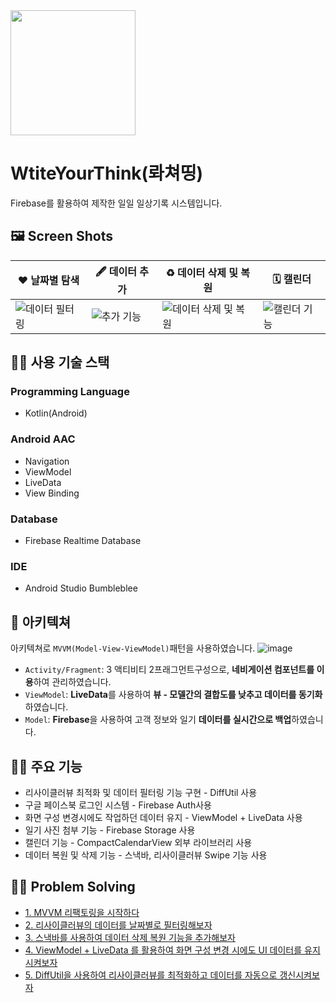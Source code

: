 <img src="https://user-images.githubusercontent.com/83625797/132083273-a7608015-11aa-4adc-92e1-eb49c0359b4b.png" width="200" >

# WtiteYourThink(롸쳐띵)  
Firebase를 활용하여 제작한 일일 일상기록 시스템입니다.

## 🖼️ Screen Shots
| ❤️ 날짜별 탐색| 🖋️ 데이터 추가| ♻️ 데이터 삭제 및 복원| 🗓️ 캘린더|
|---|---|---|---|
|![데이터 필터링](https://user-images.githubusercontent.com/83625797/156904796-c5e0aafb-a57d-47e3-bba1-005b52cd770c.gif)|![추가 기능](https://user-images.githubusercontent.com/83625797/156904798-e9c9ad96-519e-4804-8e12-ca904c9d0acb.gif)|![데이터 삭제 및 복원](https://user-images.githubusercontent.com/83625797/156904797-5167e046-5507-4a58-884e-d9dc2f785ab4.gif)|![캘린더 기능](https://user-images.githubusercontent.com/83625797/156904799-165b4ce8-b21b-44be-8f7a-5db0479ecfc2.gif)|

## 👨‍💻 사용 기술 스택
### Programming Language
* Kotlin(Android)

### Android AAC
  - Navigation
  - ViewModel
  - LiveData
  - View Binding

### Database
 * Firebase Realtime Database

### IDE
* Android Studio Bumbleblee


## 🚧 아키텍쳐
아키텍쳐로 `MVVM(Model-View-ViewModel)`패턴을 사용하였습니다.
![image](https://user-images.githubusercontent.com/83625797/156362905-96f8a59f-9026-4023-85c0-36f6034b966f.png)
* `Activity/Fragment`: 3 액티비티 2프래그먼트구성으로, **네비게이션 컴포넌트를 이용**하여 관리하였습니다.
* `ViewModel`: **LiveData**를 사용하여 **뷰 - 모델간의 결합도를 낮추고 데이터를 동기화**하였습니다. 
* `Model`: **Firebase**을 사용하여 고객 정보와 일기 **데이터를 실시간으로 백업**하였습니다.



## 👨‍💻 주요 기능
* 리사이클러뷰 최적화 및 데이터 필터링 기능 구현 - DiffUtil 사용
* 구글 페이스북 로그인 시스템 - Firebase Auth사용
* 화면 구성 변경시에도 작업하던 데이터 유지 - ViewModel + LiveData 사용
* 일기 사진 첨부 기능 - Firebase Storage 사용
* 캘린더 기능 - CompactCalendarView 외부 라이브러리 사용
* 데이터 복원 및 삭제 기능 - 스낵바, 리사이클러뷰 Swipe 기능 사용
 
## 👱‍♂️ Problem Solving
* [1. MVVM 리팩토링을 시작하다](https://velog.io/@blucky8649/%EC%95%88%EB%93%9C%EB%A1%9C%EC%9D%B4%EB%93%9C-MVVM-%EB%A6%AC%ED%8C%A9%ED%86%A0%EB%A7%81-%EB%8F%84%EC%A0%84)
* [2. 리사이클러뷰의 데이터를 날짜별로 필터링해보자](https://velog.io/@blucky8649/%EC%95%88%EB%93%9C%EB%A1%9C%EC%9D%B4%EB%93%9C-%EB%A6%AC%EC%82%AC%EC%9D%B4%ED%81%B4%EB%9F%AC%EB%B7%B0-%EB%8D%B0%EC%9D%B4%ED%84%B0-%EA%B2%80%EC%83%89-%ED%95%84%ED%84%B0%EB%A7%81-%EA%B5%AC%ED%98%84%ED%95%98%EA%B8%B0) 
* [3. 스낵바를 사용하여 데이터 삭제 복원 기능을 추가해보자](https://velog.io/@blucky8649/%EC%95%88%EB%93%9C%EB%A1%9C%EC%9D%B4%EB%93%9C-%EC%8A%A4%EB%82%B5%EB%B0%94%EB%A5%BC-%EC%9D%B4%EC%9A%A9%ED%95%98%EC%97%AC-%EB%8D%B0%EC%9D%B4%ED%84%B0-%EC%82%AD%EC%A0%9C-%EB%B3%B5%EC%9B%90-%EA%B8%B0%EB%8A%A5-%EB%A7%8C%EB%93%A4%EA%B8%B0)
* [4. ViewModel + LiveData 를 활용하여 화면 구성 변경 시에도 UI 데이터를 유지시켜보자](https://velog.io/@blucky8649/%EC%95%88%EB%93%9C%EB%A1%9C%EC%9D%B4%EB%93%9C-%ED%99%94%EB%A9%B4-%EB%B3%80%EA%B2%BD-%EC%8B%9C-%EC%95%B1%EC%9D%B4-%EB%A6%AC%ED%94%84%EB%A0%88%EC%89%AC-%EB%90%98%EB%8A%94-%EB%AC%B8%EC%A0%9C-%ED%95%B4%EA%B2%B0)
* [5. DiffUtil을 사용하여 리사이클러뷰를 최적화하고 데이터를 자동으로 갱신시켜보자](https://velog.io/@blucky8649/%EC%95%88%EB%93%9C%EB%A1%9C%EC%9D%B4%EB%93%9C-diffUtil%EC%9D%84-%EC%82%AC%EC%9A%A9%ED%95%98%EC%97%AC-%EB%A6%AC%EC%82%AC%EC%9D%B4%ED%81%B4%EB%9F%AC%EB%B7%B0-%EB%8D%B0%EC%9D%B4%ED%84%B0%EB%A5%BC-%EC%9E%90%EB%8F%99%EC%9C%BC%EB%A1%9C-%EA%B0%B1%EC%8B%A0%EC%8B%9C%ED%82%A4%EC%9E%90)






